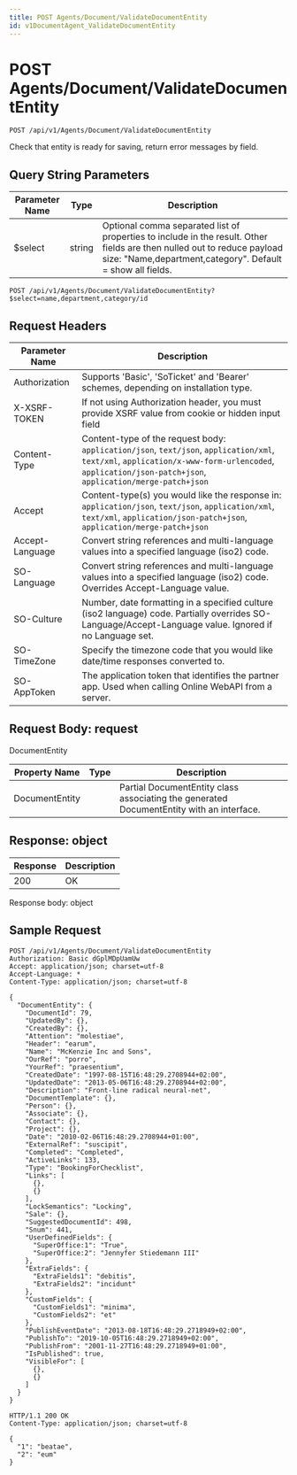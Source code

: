 ```yaml
---
title: POST Agents/Document/ValidateDocumentEntity
id: v1DocumentAgent_ValidateDocumentEntity
---
```


# POST Agents/Document/ValidateDocumentEntity

```http
POST /api/v1/Agents/Document/ValidateDocumentEntity
```

Check that entity is ready for saving, return error messages by field.







## Query String Parameters

| Parameter Name | Type |  Description |
|----------------|------|--------------|
| $select | string |  Optional comma separated list of properties to include in the result. Other fields are then nulled out to reduce payload size: "Name,department,category". Default = show all fields. |

```http
POST /api/v1/Agents/Document/ValidateDocumentEntity?$select=name,department,category/id
```


## Request Headers

| Parameter Name | Description |
|----------------|-------------|
| Authorization  | Supports 'Basic', 'SoTicket' and 'Bearer' schemes, depending on installation type. |
| X-XSRF-TOKEN   | If not using Authorization header, you must provide XSRF value from cookie or hidden input field |
| Content-Type | Content-type of the request body: `application/json`, `text/json`, `application/xml`, `text/xml`, `application/x-www-form-urlencoded`, `application/json-patch+json`, `application/merge-patch+json` |
| Accept         | Content-type(s) you would like the response in: `application/json`, `text/json`, `application/xml`, `text/xml`, `application/json-patch+json`, `application/merge-patch+json` |
| Accept-Language | Convert string references and multi-language values into a specified language (iso2) code. |
| SO-Language | Convert string references and multi-language values into a specified language (iso2) code. Overrides Accept-Language value. |
| SO-Culture | Number, date formatting in a specified culture (iso2 language) code. Partially overrides SO-Language/Accept-Language value. Ignored if no Language set. |
| SO-TimeZone | Specify the timezone code that you would like date/time responses converted to. |
| SO-AppToken | The application token that identifies the partner app. Used when calling Online WebAPI from a server. |

## Request Body: request  

DocumentEntity 

| Property Name | Type |  Description |
|----------------|------|--------------|
| DocumentEntity |  | Partial DocumentEntity class associating the generated DocumentEntity with an interface. |


## Response: object



| Response | Description |
|----------------|-------------|
| 200 | OK |

Response body: object


## Sample Request

```http!
POST /api/v1/Agents/Document/ValidateDocumentEntity
Authorization: Basic dGplMDpUamUw
Accept: application/json; charset=utf-8
Accept-Language: *
Content-Type: application/json; charset=utf-8

{
  "DocumentEntity": {
    "DocumentId": 79,
    "UpdatedBy": {},
    "CreatedBy": {},
    "Attention": "molestiae",
    "Header": "earum",
    "Name": "McKenzie Inc and Sons",
    "OurRef": "porro",
    "YourRef": "praesentium",
    "CreatedDate": "1997-08-15T16:48:29.2708944+02:00",
    "UpdatedDate": "2013-05-06T16:48:29.2708944+02:00",
    "Description": "Front-line radical neural-net",
    "DocumentTemplate": {},
    "Person": {},
    "Associate": {},
    "Contact": {},
    "Project": {},
    "Date": "2010-02-06T16:48:29.2708944+01:00",
    "ExternalRef": "suscipit",
    "Completed": "Completed",
    "ActiveLinks": 133,
    "Type": "BookingForChecklist",
    "Links": [
      {},
      {}
    ],
    "LockSemantics": "Locking",
    "Sale": {},
    "SuggestedDocumentId": 498,
    "Snum": 441,
    "UserDefinedFields": {
      "SuperOffice:1": "True",
      "SuperOffice:2": "Jennyfer Stiedemann III"
    },
    "ExtraFields": {
      "ExtraFields1": "debitis",
      "ExtraFields2": "incidunt"
    },
    "CustomFields": {
      "CustomFields1": "minima",
      "CustomFields2": "et"
    },
    "PublishEventDate": "2013-08-18T16:48:29.2718949+02:00",
    "PublishTo": "2019-10-05T16:48:29.2718949+02:00",
    "PublishFrom": "2001-11-27T16:48:29.2718949+01:00",
    "IsPublished": true,
    "VisibleFor": [
      {},
      {}
    ]
  }
}
```

```http_
HTTP/1.1 200 OK
Content-Type: application/json; charset=utf-8

{
  "1": "beatae",
  "2": "eum"
}
```